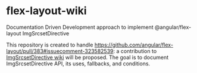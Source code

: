 # flex-layout-wiki
Documentation Driven Development approach to implement @angular/flex-layout ImgSrcsetDirective

This repository is created to handle https://github.com/angular/flex-layout/pull/383#issuecomment-323582539: a contribution to [ImgSrcsetDirective wiki](https://github.com/angular/flex-layout/wiki/Image-%60srcset%60-API) will be proposed.
The goal is to document ImgSrcsetDirective API, its uses, fallbacks, and conditions.



